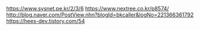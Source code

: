 https://www.sysnet.pe.kr/2/3/6
https://www.nextree.co.kr/p8574/
http://blog.naver.com/PostView.nhn?blogId=bkcaller&logNo=221366361792
https://hees-dev.tistory.com/54
